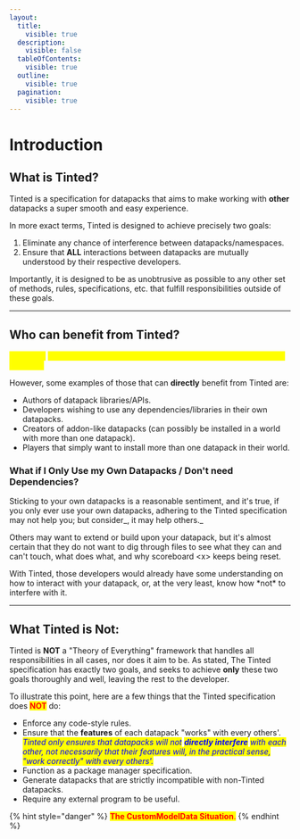 ```yaml
---
layout:
  title:
    visible: true
  description:
    visible: false
  tableOfContents:
    visible: true
  outline:
    visible: true
  pagination:
    visible: true
---
```


# Introduction

## What is Tinted?

Tinted is a specification for datapacks that aims to make working with **other** datapacks a super smooth and easy experience.

In more exact terms, Tinted is designed to achieve precisely two goals:

1. Eliminate any chance of interference between datapacks/namespaces.
2. Ensure that **ALL** interactions between datapacks are mutually understood by their respective developers.

Importantly, it is designed to be as unobtrusive as possible to any other set of methods, rules, specifications, etc. that fulfill responsibilities outside of these goals.

***

## Who can benefit from Tinted?

<mark style="color:yellow;">**Everyone**</mark> <mark style="color:yellow;"></mark><mark style="color:yellow;">who uses datapacks can benefit from Tinted; any specialization, any level.</mark>

However, some examples of those that can **directly** benefit from Tinted are:

* Authors of datapack libraries/APIs.
* Developers wishing to use any dependencies/libraries in their own datapacks.
* Creators of addon-like datapacks (can possibly be installed in a world with more than one datapack).
* Players that simply want to install more than one datapack in their world.

### What if I Only Use my Own Datapacks / Don't need Dependencies?

Sticking to your own datapacks is a reasonable sentiment, and it's true, if you only ever use your own datapacks, adhering to the Tinted specification may not help you; but consider_, it may help others._

Others may want to extend or build upon your datapack, but it's almost certain that they do not want to dig through files to see what they can and can't touch, what does what, and why scoreboard \<x> keeps being reset.

With Tinted, those developers would already have some understanding on how to interact with your datapack, or, at the very least, know how \*not\* to interfere with it.

***

## What Tinted is Not:

Tinted is **NOT** a "Theory of Everything" framework that handles all responsibilities in all cases, nor does it aim to be. As stated, The Tinted specification has exactly two goals, and seeks to achieve **only** these two goals thoroughly and well, leaving the rest to the developer.

To illustrate this point, here are a few things that the Tinted specification does <mark style="color:red;">**NOT**</mark> do:

* Enforce any code-style rules.
* Ensure that the **features** of each datapack "works" with every others'.\
  _<mark style="color:blue;">Tinted only ensures that datapacks will not</mark> <mark style="color:blue;"></mark><mark style="color:blue;">**directly interfere**</mark> <mark style="color:blue;"></mark><mark style="color:blue;">with each other, not necessarily that their features will, in the practical sense, "work correctly" with every others'.</mark>_
* Function as a package manager specification.
* Generate datapacks that are strictly incompatible with non-Tinted datapacks.
* Require any external program to be useful.

{% hint style="danger" %}
<mark style="color:red;">**The CustomModelData Situation**</mark><mark style="color:red;">.</mark>
{% endhint %}
